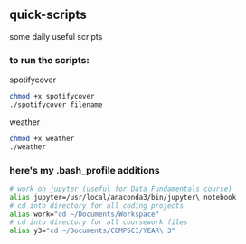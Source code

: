 ## quick-scripts
some daily useful scripts

### to run the scripts:
spotifycover
``` bash
chmod +x spotifycover
./spotifycover filename
```

weather
``` bash
chmod +x weather
./weather
```

### here's my .bash_profile additions
``` bash
# work on jupyter (useful for Data Fundamentals course)
alias jupyter=/usr/local/anaconda3/bin/jupyter\ notebook
# cd into directory for all coding projects
alias work="cd ~/Documents/Workspace"
# cd into directory for all coursework files
alias y3="cd ~/Documents/COMPSCI/YEAR\ 3"
